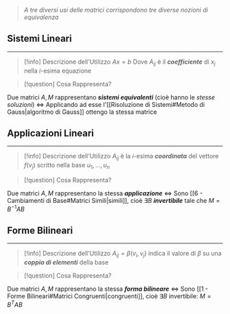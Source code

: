 >*A tre diversi usi delle matrici corrispondono tre diverse nozioni di equivalenza*
## Sistemi Lineari
---
>[!info] Descrizione dell'Utilizzo
>$Ax=b$ Dove $A_{ij}$ è il ***coefficiente*** di $x_{j}$ nella $i$-esima equazione

>[!question] Cosa Rappresenta?

Due matrici $A,M$ rappresentano ***sistemi equivalenti*** (cioè hanno le *stesse soluzioni*)
$\iff$
Applicando ad esse l'[[Risoluzione di Sistemi#Metodo di Gauss|algoritmo di Gauss]] ottengo la stessa matrice

## Applicazioni Lineari
---
>[!info] Descrizione dell'Utilizzo
>$A_{ij}$ è la $i$-esima ***coordinata*** del vettore $f(v_{j})$ scritto nella base $u_{1},\dots,u_{n}$

>[!question] Cosa Rappresenta?

Due matrici $A,M$ rappresentano la stessa ***applicazione***
$\iff$
Sono [[6 - Cambiamenti di Base#Matrici Simili|simili]], cioè $\exists B$ ***invertibile*** tale che $M=B^{-1}AB$

## Forme Bilineari
---
>[!info] Descrizione dell'Utilizzo
>$A_{ij}=\beta(v_{i},v_{j})$ indica il valore di $\beta$ su una ***coppia di elementi*** della base

>[!question] Cosa Rappresenta?

Due matrici $A,M$ rappresentano la stessa ***forma bilineare***
$\iff$
Sono [[1 - Forme Bilineari#Matrici Congruenti|congruenti]], cioè $\exists B$ invertibile: $M=B^TAB$

